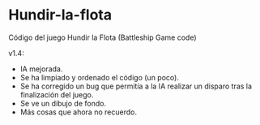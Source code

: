 Hundir-la-flota
===============

Código del juego Hundir la Flota (Battleship Game code)


v1.4:

- IA mejorada.
- Se ha limpiado y ordenado el código (un poco).
- Se ha corregido un bug que permitía a la IA realizar un disparo tras la finalización del juego.
- Se ve un dibujo de fondo.
- Más cosas que ahora no recuerdo.
